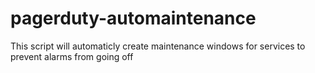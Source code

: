 # pagerduty-automaintenance
This script will automaticly create maintenance windows for services to prevent alarms from going off
